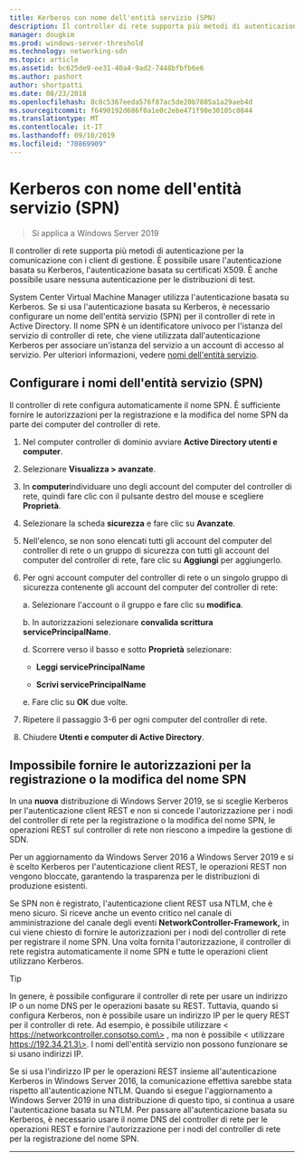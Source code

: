 ```yaml
---
title: Kerberos con nome dell'entità servizio (SPN)
description: Il controller di rete supporta più metodi di autenticazione per la comunicazione con i client di gestione. È possibile usare l'autenticazione basata su Kerberos, l'autenticazione basata su certificati X509. È anche possibile usare nessuna autenticazione per le distribuzioni di test.
manager: dougkim
ms.prod: windows-server-threshold
ms.technology: networking-sdn
ms.topic: article
ms.assetid: bc625de9-ee31-40a4-9ad2-7448bfbfb6e6
ms.author: pashort
author: shortpatti
ms.date: 08/23/2018
ms.openlocfilehash: 8c8c5367eeda576f87ac5de20b7885a1a29aeb4d
ms.sourcegitcommit: f6490192d686f0a1e0c2ebe471f98e30105c0844
ms.translationtype: MT
ms.contentlocale: it-IT
ms.lasthandoff: 09/10/2019
ms.locfileid: "70869909"
---
```

# <a name="kerberos-with-service-principal-name-spn"></a>Kerberos con nome dell'entità servizio (SPN)

>Si applica a Windows Server 2019

Il controller di rete supporta più metodi di autenticazione per la comunicazione con i client di gestione. È possibile usare l'autenticazione basata su Kerberos, l'autenticazione basata su certificati X509. È anche possibile usare nessuna autenticazione per le distribuzioni di test.

System Center Virtual Machine Manager utilizza l'autenticazione basata su Kerberos. Se si usa l'autenticazione basata su Kerberos, è necessario configurare un nome dell'entità servizio (SPN) per il controller di rete in Active Directory. Il nome SPN è un identificatore univoco per l'istanza del servizio di controller di rete, che viene utilizzata dall'autenticazione Kerberos per associare un'istanza del servizio a un account di accesso al servizio. Per ulteriori informazioni, vedere [nomi dell'entità servizio](https://docs.microsoft.com/windows/desktop/ad/service-principal-names).

## <a name="configure-service-principal-names-spn"></a>Configurare i nomi dell'entità servizio (SPN)

Il controller di rete configura automaticamente il nome SPN. È sufficiente fornire le autorizzazioni per la registrazione e la modifica del nome SPN da parte dei computer del controller di rete.

1.  Nel computer controller di dominio avviare **Active Directory utenti e computer**.

2.  Selezionare **Visualizza \> avanzate**.

3.  In **computer**individuare uno degli account del computer del controller di rete, quindi fare clic con il pulsante destro del mouse e scegliere **Proprietà**.

4.  Selezionare la scheda **sicurezza** e fare clic su **Avanzate**.

5.  Nell'elenco, se non sono elencati tutti gli account del computer del controller di rete o un gruppo di sicurezza con tutti gli account del computer del controller di rete, fare clic su **Aggiungi** per aggiungerlo.

6.  Per ogni account computer del controller di rete o un singolo gruppo di sicurezza contenente gli account del computer del controller di rete:

    a.  Selezionare l'account o il gruppo e fare clic su **modifica**.

    b.  In autorizzazioni selezionare **convalida scrittura servicePrincipalName**.

    d.  Scorrere verso il basso e sotto **Proprietà** selezionare:

       -  **Leggi servicePrincipalName**

       -  **Scrivi servicePrincipalName**

    e.  Fare clic su **OK** due volte.

7.  Ripetere il passaggio 3-6 per ogni computer del controller di rete.

8.  Chiudere **Utenti e computer di Active Directory**.

## <a name="failure-to-provide-permissions-for-spn-registrationmodification"></a>Impossibile fornire le autorizzazioni per la registrazione o la modifica del nome SPN

In una **nuova** distribuzione di Windows Server 2019, se si sceglie Kerberos per l'autenticazione client REST e non si concede l'autorizzazione per i nodi del controller di rete per la registrazione o la modifica del nome SPN, le operazioni REST sul controller di rete non riescono a impedire la gestione di SDN.

Per un aggiornamento da Windows Server 2016 a Windows Server 2019 e si è scelto Kerberos per l'autenticazione client REST, le operazioni REST non vengono bloccate, garantendo la trasparenza per le distribuzioni di produzione esistenti. 

Se SPN non è registrato, l'autenticazione client REST usa NTLM, che è meno sicuro. Si riceve anche un evento critico nel canale di amministrazione del canale degli eventi **NetworkController-Framework,** in cui viene chiesto di fornire le autorizzazioni per i nodi del controller di rete per registrare il nome SPN. Una volta fornita l'autorizzazione, il controller di rete registra automaticamente il nome SPN e tutte le operazioni client utilizzano Kerberos.


>[!TIP]
>In genere, è possibile configurare il controller di rete per usare un indirizzo IP o un nome DNS per le operazioni basate su REST. Tuttavia, quando si configura Kerberos, non è possibile usare un indirizzo IP per le query REST per il controller di rete. Ad esempio, è possibile utilizzare \< https://networkcontroller.consotso.com\> , ma non è possibile \< utilizzare https://192.34.21.3\>. I nomi dell'entità servizio non possono funzionare se si usano indirizzi IP.
>
>Se si usa l'indirizzo IP per le operazioni REST insieme all'autenticazione Kerberos in Windows Server 2016, la comunicazione effettiva sarebbe stata rispetto all'autenticazione NTLM. Quando si esegue l'aggiornamento a Windows Server 2019 in una distribuzione di questo tipo, si continua a usare l'autenticazione basata su NTLM. Per passare all'autenticazione basata su Kerberos, è necessario usare il nome DNS del controller di rete per le operazioni REST e fornire l'autorizzazione per i nodi del controller di rete per la registrazione del nome SPN.

---